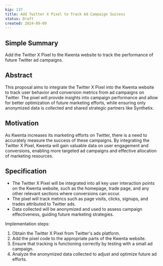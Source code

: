 ```yaml
---
kip: 137
title: Add Twitter X Pixel to Track Ad Campaign Success
status: Draft
created: 2024-09-09
---
```


## Simple Summary

Add the Twitter X Pixel to the Kwenta website to track the performance of future Twitter ad campaigns.

## Abstract

This proposal aims to integrate the Twitter X Pixel into the Kwenta website to track user behavior and conversion metrics from ad campaigns on Twitter. The pixel will provide insights into campaign performance and allow for better optimization of future marketing efforts, while ensuring only anonymized data is collected and shared strategic partners like Synthetix.

## Motivation

As Kwenta increases its marketing efforts on Twitter, there is a need to accurately measure the success of these campaigns. By integrating the Twitter X Pixel, Kwenta will gain valuable data on user engagement and conversions, enabling more targeted ad campaigns and effective allocation of marketing resources.
## Specification

- The Twitter X Pixel will be integrated into all key user interaction points on the Kwenta website, such as the homepage, trade page, and any other relevant sections where conversions can occur.
- The pixel will track metrics such as page visits, clicks, signups, and trades attributed to Twitter ads.
- Data collected will be anonymized and used to assess campaign effectiveness, guiding future marketing strategies.

Implementation steps:
1. Obtain the Twitter X Pixel from Twitter's ads platform.
2. Add the pixel code to the appropriate parts of the Kwenta website.
3. Ensure that tracking is functioning correctly by testing with a small ad campaign.
4. Analyze the anonymized data collected to adjust and optimize future ad efforts.
